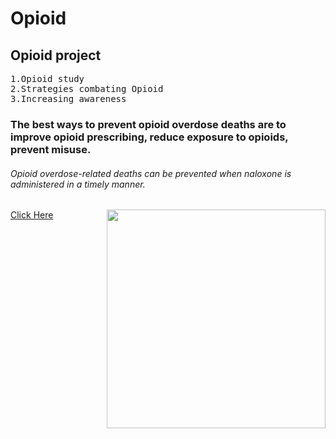 # Opioid
Opioid project
--------------
 <pre>
1.Opioid study 
2.Strategies combating Opioid
3.Increasing awareness
</pre>

### The best ways to prevent opioid overdose deaths are to improve opioid prescribing, reduce exposure to opioids, prevent misuse.
###### Opioid overdose-related deaths can be prevented when naloxone is administered in a timely manner.

<img src ="https://user-images.githubusercontent.com/92557547/149630459-789effd0-030a-4953-87df-94d1062f3852.PNG" width="350" height="auto"  align="right">
<a href="https://www.google.com/">Click Here</a>
